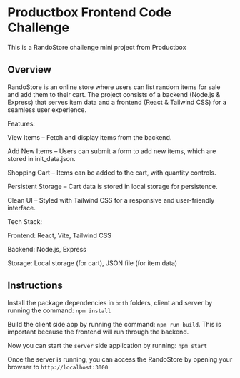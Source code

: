 Productbox Frontend Code Challenge
==================================

This is a RandoStore challenge mini project from Productbox

Overview
--------
RandoStore is an online store where users can list random items for sale and add them to their cart. The project consists of a backend (Node.js & Express) that serves item data and a frontend (React & Tailwind CSS) for a seamless user experience.

Features:

View Items – Fetch and display items from the backend.

Add New Items – Users can submit a form to add new items, which are stored in init_data.json.

Shopping Cart – Items can be added to the cart, with quantity controls.

Persistent Storage – Cart data is stored in local storage for persistence.

Clean UI – Styled with Tailwind CSS for a responsive and user-friendly interface.

Tech Stack:

Frontend: React, Vite, Tailwind CSS

Backend: Node.js, Express

Storage: Local storage (for cart), JSON file (for item data)

Instructions
---------------
Install the package dependencies in `both` folders, client and server by running the command: `npm install`

Build the client side app by running the command: `npm run build`. This is important because the frontend will run through the backend.

Now you can start the `server` side application by running: `npm start`

Once the server is running, you can access the RandoStore by opening your browser to `http://localhost:3000`
